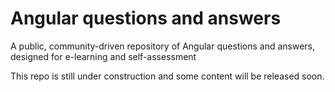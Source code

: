 # Angular questions and answers
A public, community-driven repository of Angular questions and answers, designed for e-learning and self-assessment

This repo is still under construction and some content will be released soon.
